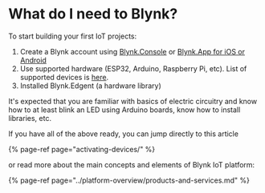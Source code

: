 # What do I need to Blynk?

To start building your first IoT projects:

1. Create a Blynk account using [Blynk.Console](https://docs.blynk.io/en/blynk.console/console-overview) or [Blynk.App for iOS or Android](../downloads/blynk-apps-for-ios-and-android.md)
2. Use supported hardware \(ESP32, Arduino, Raspberry Pi, etc\). List of supported devices is [here](../blynk.edgent/supported-boards.md).
3. Installed Blynk.Edgent \(a hardware library\)

It's expected that you are familiar with basics of electric circuitry and know how to at least blink an LED using Arduino boards, know how to install libraries, etc.

If you have all of the above ready, you can jump directly to this article

{% page-ref page="activating-devices/" %}

or read more about the main concepts and elements of Blynk IoT platform:

{% page-ref page="../platform-overview/products-and-services.md" %}

